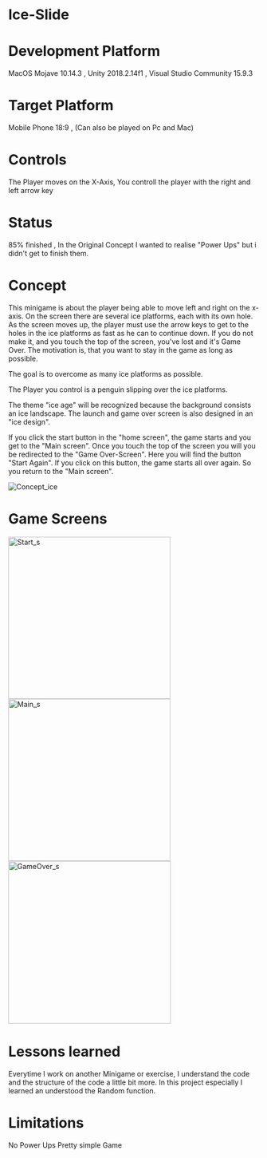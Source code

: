 # Ice-Slide



# Development Platform

MacOS Mojave 10.14.3 ,
Unity 2018.2.14f1 ,
Visual Studio Community 15.9.3 


# Target Platform

Mobile Phone 18:9 ,
(Can also be played on Pc and Mac)


# Controls

The Player moves on the X-Axis, 
You controll the player with the right and left arrow key


# Status

85% finished ,
In the Original Concept I wanted to realise "Power Ups" but i didn't get to finish them.


# Concept

This minigame is about the player being able to move left and right on the x-axis. On the screen there are several ice platforms, each with its own hole.
As the screen moves up, the player must use the arrow keys to get to the holes in the ice platforms as fast as he can to continue down.
If you do not make it, and you touch the top of the screen, you've lost and it's Game Over.
The motivation is, that you want to stay in the game as long as possible.

The goal is to overcome as many ice platforms as possible.

The Player you control is a penguin slipping over the ice platforms.

The theme "ice age" will be recognized because the background consists an ice landscape.
The launch and game over screen is also designed in an "ice design".

If you click the start button in the "home screen", the game starts and you get to the "Main screen". Once you touch the top of the screen you will you be redirected to the "Game Over-Screen". Here you will find the button "Start Again". If you click on this button, the game starts all over again. So you return to the "Main screen".

![Concept_ice](https://user-images.githubusercontent.com/45820239/54630131-6ce5ab80-4a79-11e9-8899-b8f785d216dc.jpg)

# Game Screens

<img width="325" alt="Start_s" src="https://user-images.githubusercontent.com/45820239/54630244-a9190c00-4a79-11e9-8f24-e0548c96d236.png">
<img width="325" alt="Main_s" src="https://user-images.githubusercontent.com/45820239/54630243-a8807580-4a79-11e9-8634-671392125f00.png">
<img width="326" alt="GameOver_s" src="https://user-images.githubusercontent.com/45820239/54630242-a8807580-4a79-11e9-94ab-5f2c889087c4.png">


# Lessons learned

Everytime I work on another Minigame or exercise, I understand the code and the structure of the code a little bit more.
In this project especially I learned an understood the Random function.


# Limitations

No Power Ups
Pretty simple Game
